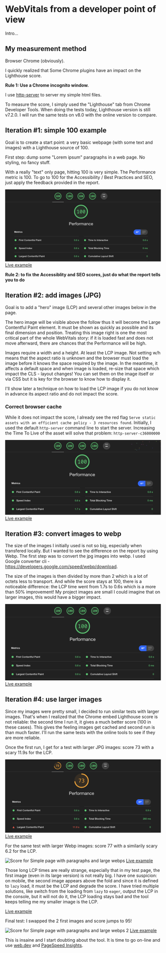 # WebVitals from a developer point of view

Intro...

## My measurement method

Browser Chrome (obviously).

I quickly realized that Some Chrome plugins have an impact on the Lighthouse score.

**Rule 1: Use a Chrome incognito window.**

I use [http-server](https://github.com/http-party/http-server) to server my simple html files.

To measure the score, I simply used the "Lighthouse" tab from Chrome Developer Tools. When doing the tests today, Lighthouse version is still v7.2.0. I will run the same tests on v8.0 with the online version to compare.

## Iteration #1: simple 100 example

Goal is to create a start point: a very basic webpage (with some text and images) with a Lighthouse source of 100.

First step: dump some "Lorem ipsum" paragraphs in a web page. No styling, no fancy stuff.

With a really "text" only page, hitting 100 is very simple. The Performance metric is 100. To go to 100 for the Accessibility / Best Practices and SEO, just apply the feedback provided in the report.

![Score for Simple page with paragraphs](./simple/100.png)
[Live example](https://main--webvitals--kptdobe.hlx.live/simple/)

**Rule 2: to fix the Accessiblity and SEO scores, just do what the report tells you to do**

## Iteration #2: add images (JPG)

Goal is to add a "hero" image (LCP) and several other images below in the page.

The hero image will be visible above the follow thus it will become the Large Contentful Paint element. It must be shown as quickly as possible and its final dimension and position. Treating this image right is one the most critical part of the whole WebVitals story: if it is loaded fast and does not move afterward, there are chances that the Performance will be high.

Images require a width and a height. At least the LCP image. Not setting w/h means that the aspect ratio is unknown and the browser must load the image before it knows the space required by the image. In the meantime, it affects a default space and when image is loaded, re-size that space which impact the CLS - layout changes! You can set them on the image itself or via CSS but it is key for the browser to know how to display it.

I'll show later a technique on how to load the LCP image if you do not know in advance its aspect ratio and do not impact the score.

### Correct browser cache

While it does not impact the score, I already see the red flag `Serve static assets with an efficient cache policy - 3 resources found`. Initially, I used the default `http-server` command line to start the server. Increasing the Time To Live of the asset will solve that problem: `http-server-c36000000`

![Score for Simple page with paragraphs and jpegs](./with_jpg/100.png)
[Live example](https://main--webvitals--kptdobe.hlx.live/with_jpg/)

## Iteration #3: convert images to webp

The size of the images I initially used is not so big, especially when transfered locally. But I wanted to see the difference on the report by using Webp. 
The first step was to convert the jpg images into webp. I used Google converter cli - https://developers.google.com/speed/webp/download.

The size of the images is then divided by more than 2 which is a lot of octets less to transport. And while the score stays at 100, there is a noticeable difference: the LCP time went from 1.7s to 0.6s which is a more than 50% improvement! My project images are small I could imagine that on larger images, this would have a bigger impact.

![Score for Simple page with paragraphs and webps](./with_webp/100.png)
[Live example](https://main--webvitals--kptdobe.hlx.live/with_webp/)

## Iteration #4: use larger images

Since my images were pretty small, I decided to run similar tests with larger images. That's when I realized that the Chrome embed Lighthouse score is not reliable: the second time I run it, it gives a much better score (100 in these cases). This gives the feeling images get cached and second run is than much faster. I'll run the same tests with the online tools to see if they are more reliable.

Once the first run, I get for a test with larger JPG images: score 73 with a scary 11.9s for the LCP.

![Score for Simple page with paragraphs and large jpegs](./with_large_jpg/73.png)
[Live example](https://main--webvitals--kptdobe.hlx.live/with_large_jpg/)

For the same test with larger Webp images: score 77 with a similarily scary 6.2 for the LCP.

![Score for Simple page with paragraphs and large webps](./with_large_jpg/77.png)
[Live example](https://main--webvitals--kptdobe.hlx.live/with_large_webp/)

Those long LCP times are really strange, especially that in my test page, the first image (even in its large version) is not really big. I have one suspicion: on mobile, the second image appears above the fold and since it is defined to `lazy` load, it must be the LCP and degrade the score.
I have tried multiple solutions, like switch from the loading from `lazy` to `eager`, output the LCP in the console, but it will not do it, the LCP loading stays bad and the tool keeps telling me my smaller image is the LCP.

[Live example](https://main--webvitals--kptdobe.hlx.live/with_large_webp/index_debug_LCP.html)

Final test: I swapped the 2 first images and score jumps to 95!

![Score for Simple page with paragraphs and large webps 2](./with_large_jpg2/95.png)
[Live example](https://main--webvitals--kptdobe.hlx.live/with_large_webp2/)

This is insaine and I start doubting about the tool. It is time to go on-line and use [web.dev](https://web.dev/measure/) and [PageSpeed Insights](https://developers.google.com/speed/pagespeed/insights/).